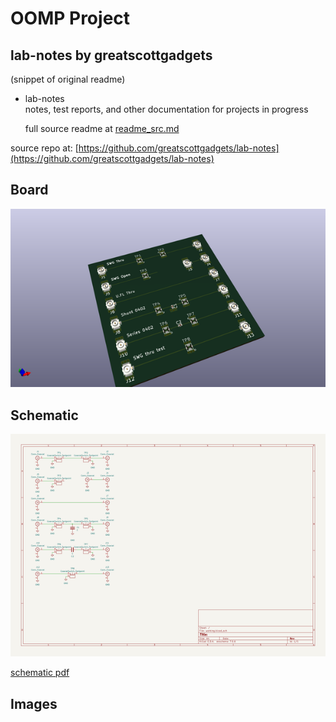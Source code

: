# OOMP Project  
## lab-notes  by greatscottgadgets  
  
(snippet of original readme)  
  
- lab-notes  
notes, test reports, and other documentation for projects in progress  
  
  full source readme at [readme_src.md](readme_src.md)  
  
source repo at: [https://github.com/greatscottgadgets/lab-notes](https://github.com/greatscottgadgets/lab-notes)  
## Board  
  
[![working_3d.png](working_3d_600.png)](working_3d.png)  
## Schematic  
  
[![working_schematic.png](working_schematic_600.png)](working_schematic.png)  
  
[schematic pdf](working_schematic.pdf)  
## Images  
